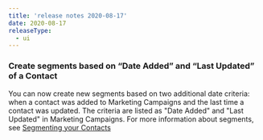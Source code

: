 ```yaml
---
title: 'release notes 2020-08-17'
date: 2020-08-17
releaseType:
  - ui
---
```


### Create segments based on “Date Added” and “Last Updated” of a Contact

You can now create new segments based on two additional date criteria: when a contact was added to Marketing Campaigns and the last time a contact was updated. The criteria are listed as "Date Added" and "Last Updated" in Marketing Campaigns. For more information about segments, see [Segmenting your Contacts]({{root_url}}/ui/managing-contacts/segmenting-your-contacts/)
